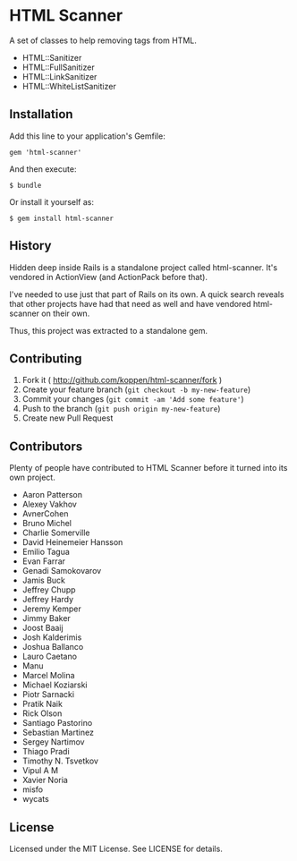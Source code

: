 # HTML Scanner

A set of classes to help removing tags from HTML.

* HTML::Sanitizer
* HTML::FullSanitizer
* HTML::LinkSanitizer
* HTML::WhiteListSanitizer

## Installation

Add this line to your application's Gemfile:

    gem 'html-scanner'

And then execute:

    $ bundle

Or install it yourself as:

    $ gem install html-scanner

## History

Hidden deep inside Rails is a standalone project called html-scanner. It's
vendored in ActionView (and ActionPack before that).

I've needed to use just that part of Rails on its own. A quick search reveals
that other projects have had that need as well and have vendored html- scanner
on their own.

Thus, this project was extracted to a standalone gem.

## Contributing

1. Fork it ( http://github.com/koppen/html-scanner/fork )
2. Create your feature branch (`git checkout -b my-new-feature`)
3. Commit your changes (`git commit -am 'Add some feature'`)
4. Push to the branch (`git push origin my-new-feature`)
5. Create new Pull Request


## Contributors

Plenty of people have contributed to HTML Scanner before it turned into its own
project.

* Aaron Patterson
* Alexey Vakhov
* AvnerCohen
* Bruno Michel
* Charlie Somerville
* David Heinemeier Hansson
* Emilio Tagua
* Evan Farrar
* Genadi Samokovarov
* Jamis Buck
* Jeffrey Chupp
* Jeffrey Hardy
* Jeremy Kemper
* Jimmy Baker
* Joost Baaij
* Josh Kalderimis
* Joshua Ballanco
* Lauro Caetano
* Manu
* Marcel Molina
* Michael Koziarski
* Piotr Sarnacki
* Pratik Naik
* Rick Olson
* Santiago Pastorino
* Sebastian Martinez
* Sergey Nartimov
* Thiago Pradi
* Timothy N. Tsvetkov
* Vipul A M
* Xavier Noria
* misfo
* wycats

## License

Licensed under the MIT License. See LICENSE for details.
